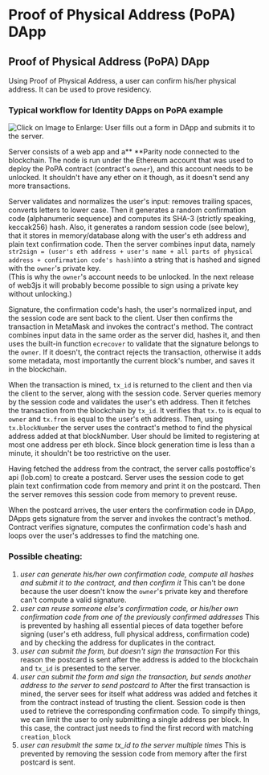 # Proof of Physical Address (PoPA) DApp

## Proof of Physical Address (PoPA) DApp

Using Proof of Physical Address, a user can confirm his/her physical address. It can be used to prove residency.

### **Typical workflow for Identity DApps on PoPA example**

![ Click on Image to Enlarge: User fills out a form in DApp and submits it to the server.](../../../../.gitbook/assets/proof-of-address.png)

Server consists of a web app and a** **Parity node connected to the blockchain. The node is run under the Ethereum account that was used to deploy the PoPA contract (contract's `owner`), and this account needs to be unlocked. It shouldn't have any ether on it though, as it doesn't send any more transactions.

Server validates and normalizes the user's input: removes trailing spaces, converts letters to lower case. Then it generates a random confirmation code (alphanumeric sequence) and computes its SHA-3 (strictly speaking, keccak256) hash. Also, it generates a random session code (see below), that it stores in memory/database along with the user's eth address and plain text confirmation code. Then the server combines input data, namely `str2sign = (user's eth address + user's name + all parts of physical address + confirmation code's hash)`into a string that is hashed and signed with the `owner`'s private key. \
(This is why the `owner`'s account needs to be unlocked. In the next release of web3js it will probably become possible to sign using a private key without unlocking.)

Signature, the confirmation code's hash, the user's normalized input, and the session code are sent back to the client. User then confirms the transaction in MetaMask and invokes the contract's method. The contract combines input data in the same order as the server did, hashes it, and then uses the built-in function `ecrecover` to validate that the signature belongs to the `owner`. If it doesn't, the contract rejects the transaction, otherwise it adds some metadata, most importantly the current block's number, and saves it in the blockchain.

When the transaction is mined, `tx_id` is returned to the client and then via the client to the server, along with the session code. Server queries memory by the session code and validates the user's eth address. Then it fetches the transaction from the blockchain by `tx_id`. It verifies that `tx.to` is equal to `owner` and `tx.from` is equal to the user's eth address. Then, using `tx.blockNumber` the server uses the contract's method to find the physical address added at that blockNumber. User should be limited to registering at most one address per eth block. Since block generation time is less than a minute, it shouldn't be too restrictive on the user.

Having fetched the address from the contract, the server calls postoffice's api (lob.com) to create a postcard. Server uses the session code to get plain text confirmation code from memory and print it on the postcard. Then the server removes this session code from memory to prevent reuse.

When the postcard arrives, the user enters the confirmation code in DApp, DApps gets signature from the server and invokes the contract's method. Contract verifies signature, computes the confirmation code's hash and loops over the user's addresses to find the matching one.

### Possible cheating:&#x20;

1. _user can generate his/her own confirmation code, compute all hashes and submit it to the contract, and then confirm it_ This can't be done because the user doesn't know the `owner`'s private key and therefore can't compute a valid signature.&#x20;
2. _user can reuse someone else's confirmation code, or his/her own confirmation code from one of the previously confirmed addresses_ This is prevented by hashing all essential pieces of data together before signing (user's eth address, full physical address, confirmation code) and by checking the address for duplicates in the contract.&#x20;
3. _user can submit the form, but doesn't sign the transaction_ For this reason the postcard is sent after the address is added to the blockchain and `tx_id` is presented to the server.&#x20;
4. _user can submit the form and sign the transaction, but sends another address to the server to send postcard to_ After the first transaction is mined, the server sees for itself what address was added and fetches it from the contract instead of trusting the client. Session code is then used to retrieve the corresponding confirmation code. To simpify things, we can limit the user to only submitting a single address per block. In this case, the contract just needs to find the first record with matching `creation_block`
5. _user can resubmit the same tx\_id to the server multiple times_ This is prevented by removing the session code from memory after the first postcard is sent.

